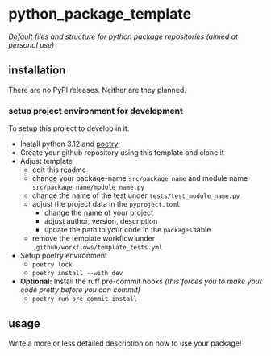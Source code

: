 # python_package_template
_Default files and structure for python package repositories (aimed at personal use)_

## installation
There are no PyPI releases. Neither are they planned.

### setup project environment for development
To setup this project to develop in it:
- Install python 3.12 and [poetry](https://python-poetry.org/docs/)
- Create your github repository using this template and clone it
- Adjust template
    - edit this readme
    - change your package-name `src/package_name` and module name `src/package_name/module_name.py`
    - change the name of the test under `tests/test_module_name.py`
    - adjust the project data in the `pyproject.toml`
        - change the name of your project
        - adjust author, version, description
        - update the path to your code in the `packages` table
    - remove the template workflow under `.github/workflows/template_tests.yml`
- Setup poetry environment
    - `poetry lock`
    - `poetry install --with dev`
- __Optional:__ Install the ruff pre-commit hooks _(this forces you to make your code pretty before you can commit)_
    - `poetry run pre-commit install`

## usage

Write a more or less detailed description on how to use your package!
